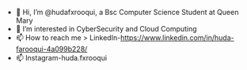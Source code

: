 - 👋 Hi, I’m @hudafxrooqui, a Bsc Computer Science Student at Queen Mary
- 👀 I’m interested in CyberSecurity and Cloud Computing
- 📫 How to reach me > LinkedIn-https://www.linkedin.com/in/huda-farooqui-4a099b228/
- 📫 Instagram-huda.fxrooqui

<!---
hudafxrooqui/hudafxrooqui is a ✨ special ✨ repository because its `README.md` (this file) appears on your GitHub profile.
You can click the Preview link to take a look at your changes.
--->
